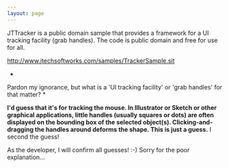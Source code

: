```yaml
---
layout: page
---
```


JTTracker is a public domain sample that provides a framework for a UI tracking facility (grab handles). The code is public domain and free for use for all.

http://www.jtechsoftworks.com/samples/TrackerSample.sit

*
Pardon my ignorance, but what is a 'UI tracking facility' or 'grab handles' for that matter?
*

**I'd guess that it's for tracking the mouse. In Illustrator or Sketch or other graphical applications, little handles (usually squares or dots) are often displayed on the bounding box of the selected object(s). Clicking-and-dragging the handles around deforms the shape. This is just a guess.**  I second the guess!

As the developer, I will confirm all guesses! :-) Sorry for the poor explanation...
